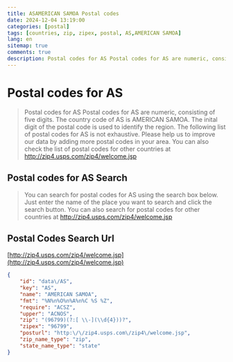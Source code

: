 ```yaml
---
title: ASAMERICAN SAMOA Postal codes 
date: 2024-12-04 13:19:00
categories: [postal]
tags: [countries, zip, zipex, postal, AS,AMERICAN SAMOA]
lang: en
sitemap: true
comments: true
description: Postal codes for AS Postal codes for AS are numeric, consisting of five digits. The country code of AS is AMERICAN SAMOA. The inital digit of the postal code is used to identify the region. The following list of postal codes for AS is not exhaustive. Please help us to improve our data by adding more postal codes in your area. You can also check the list of postal codes for other countries at http://zip4.usps.com/zip4/welcome.jsp
---
```


# Postal codes for AS
> Postal codes for AS Postal codes for AS are numeric, consisting of five digits. The country code of AS is AMERICAN SAMOA. The inital digit of the postal code is used to identify the region. The following list of postal codes for AS is not exhaustive. Please help us to improve our data by adding more postal codes in your area. You can also check the list of postal codes for other countries at http://zip4.usps.com/zip4/welcome.jsp

## Postal codes for AS Search 
> You can search for postal codes for AS using the search box below. Just enter the name of the place you want to search and click the search button. You can also search for postal codes for other countries at http://zip4.usps.com/zip4/welcome.jsp

## Postal Codes Search Url

[http://zip4.usps.com/zip4/welcome.jsp](http://zip4.usps.com/zip4/welcome.jsp)
```json
{
    "id": "data\/AS",
    "key": "AS",
    "name": "AMERICAN SAMOA",
    "fmt": "%N%n%O%n%A%n%C %S %Z",
    "require": "ACSZ",
    "upper": "ACNOS",
    "zip": "(96799)(?:[ \\-](\\d{4}))?",
    "zipex": "96799",
    "posturl": "http:\/\/zip4.usps.com\/zip4\/welcome.jsp",
    "zip_name_type": "zip",
    "state_name_type": "state"
}
```
